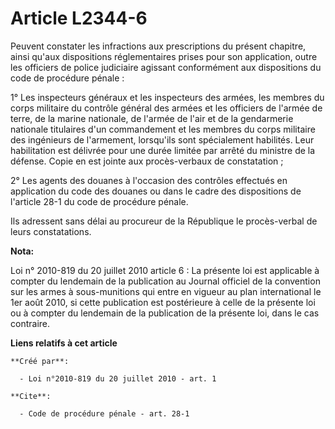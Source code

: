 # Article L2344-6

Peuvent constater les infractions aux prescriptions du présent chapitre, ainsi qu'aux dispositions réglementaires prises pour
son application, outre les officiers de police judiciaire agissant conformément aux dispositions du code de procédure
pénale : 

1° Les inspecteurs généraux et les inspecteurs des armées, les membres du corps militaire du contrôle général des armées et
les officiers de l'armée de terre, de la marine nationale, de l'armée de l'air et de la gendarmerie nationale titulaires d'un
commandement et les membres du corps militaire des ingénieurs de l'armement, lorsqu'ils sont spécialement habilités. Leur
habilitation est délivrée pour une durée limitée par arrêté du ministre de la défense. Copie en est jointe aux procès-verbaux
de constatation ; 

2° Les agents des douanes à l'occasion des contrôles effectués en application du code des douanes ou dans le cadre des
dispositions de l'article 28-1 du code de procédure pénale. 

Ils adressent sans délai au procureur de la République le procès-verbal de leurs constatations.

**Nota:**

Loi n° 2010-819 du 20 juillet 2010 article 6 : La présente loi est applicable à compter du lendemain de la publication au
Journal officiel de la convention sur les armes à sous-munitions qui entre en vigueur au plan international le 1er août 2010,
si cette publication est postérieure à celle de la présente loi ou à compter du lendemain de la publication de la présente
loi, dans le cas contraire.

**Liens relatifs à cet article**

	**Créé par**:

	  - Loi n°2010-819 du 20 juillet 2010 - art. 1

	**Cite**:

	  - Code de procédure pénale - art. 28-1
